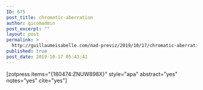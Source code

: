 ```yaml
---
ID: 675
post_title: chromatic-aberration
author: gicomadmin
post_excerpt: ""
layout: post
permalink: >
  http://guillaumeisabelle.com/nad-previz/2019/10/17/chromatic-aberration/
published: true
post_date: 2019-10-17 05:43:41
---
```

<!-- wp:shortcode --> [zotpress items="{180474:ZNUW898X}" style="apa" abstract="yes" notes="yes" cite="yes"] 

<!-- /wp:shortcode -->